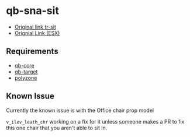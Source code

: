 # qb-sna-sit

- [Original link tr-sit](https://github.com/trclassic92/tr-sit)
- [Orignial Link (ESX)](https://github.com/boostless/esx_sit)

## Requirements

- [qb-core](https://github.com/qbcore-framework/qb-core)
- [qb-target](https://github.com/BerkieBb/qb-target)
- [polyzone](https://github.com/mkafrin/PolyZone)

## Known Issue

Currently the known issue is with the Office chair prop model

`v_ilev_leath_chr` working on a fix for it unless someone makes a PR to fix this one chair that you aren't able to sit in.
